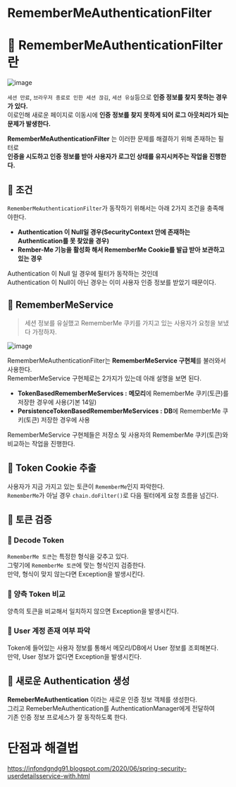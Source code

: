 RememberMeAuthenticationFilter
===============================

# 📘 RememberMeAuthenticationFilter란    

![image](https://user-images.githubusercontent.com/50267433/129357461-c30ac0bc-5701-4444-aa8e-62c427756031.png)

`세션 만료`, `브라우저 종료로 인한 세션 끊김`, `세션 유실`등으로 **인증 정보를 찾지 못하는 경우가 있다.**      
이로인해 새로운 페이지로 이동시에 **인증 정보를 찾지 못하게 되어 로그 아웃처리가 되는 문제가 발생한다.**       
  
**RememberMeAuthenticationFilter** 는 이러한 문제를 해결하기 위해 존재하는 필터로         
**인증을 시도하고 인증 정보를 받아 사용자가 로그인 상태를 유지시켜주는 작업을 진행한다.**                 

## 📖 조건 
`RememberMeAuthenticationFilter`가 동작하기 위해서는 아래 2가지 조건을 충족해야한다.   
  
* **Authentication 이 Null일 경우(SecurityContext 안에 존재하는 Authentication를 못 찾았을 경우)**           
* **Rember-Me 기능을 활성화 해서 RememberMe Cookie를 발급 받아 보관하고 있는 경우**       
   
Authentication 이 Null 일 경우에 필터가 동작하는 것인데       
Authentication 이 Null이 아닌 경우는 이미 사용자 인증 정보를 받았기 때문이다.        

## 📗 RememberMeService   
> 세션 정보를 유실했고 RememberMe 쿠키를 가지고 있는 사용자가 요청을 보냈다 가정하자.  

![image](https://user-images.githubusercontent.com/50267433/129193728-69784562-30b9-4ddf-baec-4378fae8b473.png)   

RememberMeAuthenticationFilter는 **RememberMeService 구현체**를 불러와서 사용한다.   
RememberMeService 구현체로는 2가지가 있는데 아래 설명을 보면 된다.    

* **TokenBasedRememberMeServices :** **메모리**에 RememberMe 쿠키(토큰)를 저장한 경우에 사용(기본 14일)     
* **PersistenceTokenBasedRememberMeServices :** **DB**에 RememberMe 쿠키(토큰) 저장한 경우에 사용     

RememberMeService 구현체들은 저장소 및 사용자의 RememberMe 쿠키(토큰)와 비교하는 작업을 진행한다.  

## 📖 Token Cookie 추출   
사용자가 지금 가지고 있는 토큰이 `RememberMe`인지 파악한다.      
`RememberMe`가 아닐 경우 `chain.doFilter()`로 다음 필터에게 요청 흐름을 넘긴다.       

## 📖 토큰 검증  
### 📄 Decode Token     
`RememberMe 토큰`는 특정한 형식을 갖추고 있다.     
그렇기에 `RememberMe 토큰`에 맞는 형식인지 검증한다.         
만약, 형식이 맞지 않는다면 Exception을 발생시킨다.      
 
### 📄 양측 Token 비교   
양측의 토큰을 비교해서 일치하지 않으면 Exception을 발생시킨다.  

### 📄 User 계정 존재 여부 파악   
Token에 들어있는 사용자 정보를 통해서 메모리/DB에서 User 정보를 조회해본다.     
만약, User 정보가 없다면 Exception을 발생시킨다.      

## 📕 새로운 Authentication 생성   
**RemeberMeAuthentication** 이라는 새로운 인증 정보 객체를 생성한다.          
그리고 RemeberMeAuthentication를 AuthenticationManager에게 전달하여      
기존 인증 정보 프로세스가 잘 동작하도록 한다.        

# 단점과 해결법  
https://infondgndg91.blogspot.com/2020/06/spring-security-userdetailsservice-with.html
















